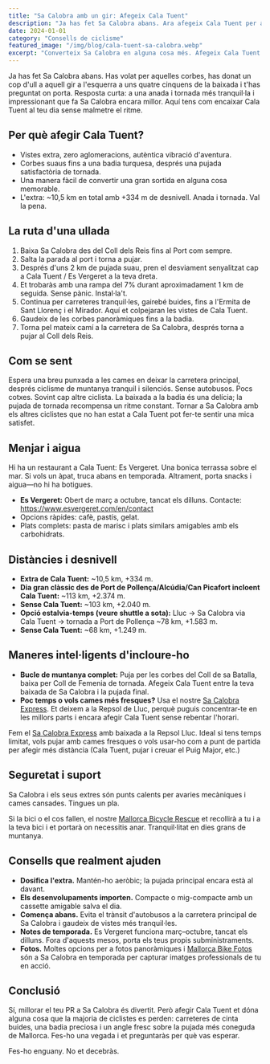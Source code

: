 ```yaml
---
title: "Sa Calobra amb un gir: Afegeix Cala Tuent"
description: "Ja has fet Sa Calobra abans. Ara afegeix Cala Tuent per a carreteres més tranquil·les, vistes impressionants i autèntica aventura."
date: 2024-01-01
category: "Consells de ciclisme"
featured_image: "/img/blog/cala-tuent-sa-calobra.webp"
excerpt: "Converteix Sa Calobra en alguna cosa més. Afegeix Cala Tuent per a carreteres buides, badies turqueses i un angle nou sobre la pujada més coneguda de Mallorca."
---
```


Ja has fet Sa Calobra abans. Has volat per aquelles corbes, has donat un cop d'ull a aquell gir a l'esquerra a uns quatre cinquens de la baixada i t'has preguntat on porta. Resposta curta: a una anada i tornada més tranquil·la i impressionant que fa Sa Calobra encara millor. Aquí tens com encaixar Cala Tuent al teu dia sense malmetre el ritme.

## Per què afegir Cala Tuent?

- Vistes extra, zero aglomeracions, autèntica vibració d'aventura.
- Corbes suaus fins a una badia turquesa, després una pujada satisfactòria de tornada.
- Una manera fàcil de convertir una gran sortida en alguna cosa memorable.
- L'extra: ~10,5 km en total amb +334 m de desnivell. Anada i tornada. Val la pena.

## La ruta d'una ullada

1. Baixa Sa Calobra des del Coll dels Reis fins al Port com sempre.
2. Salta la parada al port i torna a pujar.
3. Després d'uns 2 km de pujada suau, pren el desviament senyalitzat cap a Cala Tuent / Es Vergeret a la teva dreta.
4. Et trobaràs amb una rampa del 7% durant aproximadament 1 km de seguida. Sense pànic. Instal·la't.
5. Continua per carreteres tranquil·les, gairebé buides, fins a l'Ermita de Sant Llorenç i el Mirador. Aquí et colpejaran les vistes de Cala Tuent.
6. Gaudeix de les corbes panoràmiques fins a la badia.
7. Torna pel mateix camí a la carretera de Sa Calobra, després torna a pujar al Coll dels Reis.

## Com se sent

Espera una breu punxada a les cames en deixar la carretera principal, després ciclisme de muntanya tranquil i silenciós. Sense autobusos. Pocs cotxes. Sovint cap altre ciclista. La baixada a la badia és una delícia; la pujada de tornada recompensa un ritme constant. Tornar a Sa Calobra amb els altres ciclistes que no han estat a Cala Tuent pot fer-te sentir una mica satisfet.

## Menjar i aigua

Hi ha un restaurant a Cala Tuent: Es Vergeret. Una bonica terrassa sobre el mar. Si vols un àpat, truca abans en temporada. Altrament, porta snacks i aigua—no hi ha botigues.

- **Es Vergeret:** Obert de març a octubre, tancat els dilluns. Contacte: <a href="https://www.esvergeret.com/en/contact" target="_blank">https://www.esvergeret.com/en/contact</a>
- Opcions ràpides: cafè, pastís, gelat.
- Plats complets: pasta de marisc i plats similars amigables amb els carbohidrats.

## Distàncies i desnivell

- **Extra de Cala Tuent:** ~10,5 km, +334 m.
- **Dia gran clàssic des de Port de Pollença/Alcúdia/Can Picafort incloent Cala Tuent:** ~113 km, +2.374 m.
- **Sense Cala Tuent:** ~103 km, +2.040 m.
- **Opció estalvia-temps (veure shuttle a sota):** Lluc → Sa Calobra via Cala Tuent → tornada a Port de Pollença ~78 km, +1.583 m.
- **Sense Cala Tuent:** ~68 km, +1.249 m.

## Maneres intel·ligents d'incloure-ho

- **Bucle de muntanya complet:** Puja per les corbes del Coll de sa Batalla, baixa per Coll de Femenia de tornada. Afegeix Cala Tuent entre la teva baixada de Sa Calobra i la pujada final.
- **Poc temps o vols cames més fresques?** Usa el nostre <a href="https://mallorcacycleshuttle.company.site/products/Scheduled-Bike-Buses-c15728235" target="_blank">Sa Calobra Express</a>. Et deixem a la Repsol de Lluc, perquè puguis concentrar-te en les millors parts i encara afegir Cala Tuent sense rebentar l'horari.

Fem el <a href="https://mallorcacycleshuttle.company.site/products/Scheduled-Bike-Buses-c15728235" target="_blank">Sa Calobra Express</a> amb baixada a la Repsol Lluc. Ideal si tens temps limitat, vols pujar amb cames fresques o vols usar-ho com a punt de partida per afegir més distància (Cala Tuent, pujar i creuar el Puig Major, etc.)

## Seguretat i suport

Sa Calobra i els seus extres són punts calents per avaries mecàniques i cames cansades. Tingues un pla.

Si la bici o el cos fallen, el nostre <a href="https://mallorcacycleshuttle.company.site/products/Rescue-&-Recovery-c15728236" target="_blank">Mallorca Bicycle Rescue</a> et recollirà a tu i a la teva bici i et portarà on necessitis anar. Tranquil·litat en dies grans de muntanya.

## Consells que realment ajuden

- **Dosifica l'extra.** Mantén-ho aeròbic; la pujada principal encara està al davant.
- **Els desenvolupaments importen.** Compacte o mig-compacte amb un cassette amigable salva el dia.
- **Comença abans.** Evita el trànsit d'autobusos a la carretera principal de Sa Calobra i gaudeix de vistes més tranquil·les.
- **Notes de temporada.** Es Vergeret funciona març–octubre, tancat els dilluns. Fora d'aquests mesos, porta els teus propis subministraments.
- **Fotos.** Moltes opcions per a fotos panoràmiques i <a href="https://www.mallorcacyclingphotos.com/" target="_blank">Mallorca Bike Fotos</a> són a Sa Calobra en temporada per capturar imatges professionals de tu en acció.

## Conclusió

Sí, millorar el teu PR a Sa Calobra és divertit. Però afegir Cala Tuent et dóna alguna cosa que la majoria de ciclistes es perden: carreteres de cinta buides, una badia preciosa i un angle fresc sobre la pujada més coneguda de Mallorca. Fes-ho una vegada i et preguntaràs per què vas esperar.

Fes-ho enguany. No et decebràs.
